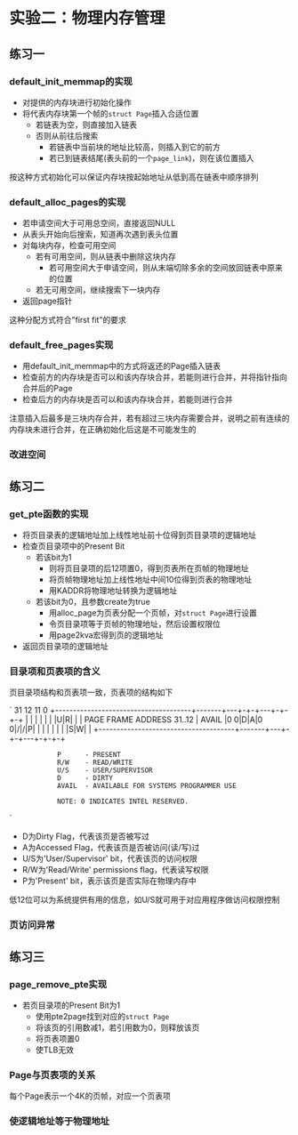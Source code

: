 # 实验二：物理内存管理

## 练习一

### default_init_memmap的实现

* 对提供的内存块进行初始化操作
* 将代表内存块第一个帧的`struct Page`插入合适位置
    * 若链表为空，则直接加入链表
    * 否则从前往后搜索
        * 若链表中当前块的地址比较高，则插入到它的前方
        * 若已到链表结尾(表头前的一个`page_link`)，则在该位置插入

按这种方式初始化可以保证内存块按起始地址从低到高在链表中顺序排列

### default_alloc_pages的实现

* 若申请空间大于可用总空间，直接返回NULL
* 从表头开始向后搜索，知道再次遇到表头位置
* 对每块内存，检查可用空间
    * 若有可用空间，则从链表中删除这块内存
        * 若可用空间大于申请空间，则从末端切除多余的空间放回链表中原来的位置
    * 若无可用空间，继续搜索下一块内存
* 返回page指针

这种分配方式符合"first fit"的要求

### default_free_pages实现

* 用default_init_memmap中的方式将返还的Page插入链表
* 检查前方的内存块是否可以和该内存块合并，若能则进行合并，并将指针指向合并后的Page
* 检查后方的内存块是否可以和该内存块合并，若能则进行合并

注意插入后最多是三块内存合并，若有超过三块内存需要合并，说明之前有连续的内存块未进行合并，在正确初始化后这是不可能发生的

### 改进空间

## 练习二

### get_pte函数的实现

* 将页目录表的逻辑地址加上线性地址前十位得到页目录项的逻辑地址
* 检查页目录项中的Present Bit
    * 若该bit为1
        * 则将页目录项的后12项置0，得到页表所在页帧的物理地址
        * 将页帧物理地址加上线性地址中间10位得到页表的物理地址
        * 用KADDR将物理地址转换为逻辑地址
    * 若该bit为0，且参数create为true
        * 用alloc_page为页表分配一个页帧，对`struct Page`进行设置
        * 令页目录项等于页帧的物理地址，然后设置权限位
        * 用page2kva宏得到页的逻辑地址
* 返回页目录项的逻辑地址

### 目录项和页表项的含义

页目录项结构和页表项一致，页表项的结构如下

`
       31                                  12 11                      0
      +--------------------------------------+-------+---+-+-+---+-+-+-+
      |                                      |       |   | | |   |U|R| |
      |      PAGE FRAME ADDRESS 31..12       | AVAIL |0 0|D|A|0 0|/|/|P|
      |                                      |       |   | | |   |S|W| |
      +--------------------------------------+-------+---+-+-+---+-+-+-+

                P      - PRESENT
                R/W    - READ/WRITE
                U/S    - USER/SUPERVISOR
                D      - DIRTY
                AVAIL  - AVAILABLE FOR SYSTEMS PROGRAMMER USE

                NOTE: 0 INDICATES INTEL RESERVED.
`

* D为Dirty Flag，代表该页是否被写过
* A为Accessed Flag，代表该页是否被访问(读/写)过
* U/S为'User/Supervisor' bit，代表该页的访问权限
* R/W为'Read/Write' permissions flag，代表读写权限
* P为'Present' bit，表示该页是否实际在物理内存中

低12位可以为系统提供有用的信息，如U/S就可用于对应用程序做访问权限控制

### 页访问异常

## 练习三

### page_remove_pte实现

* 若页目录项的Present Bit为1
    * 使用pte2page找到对应的`struct Page`
    * 将该页的引用数减1，若引用数为0，则释放该页
    * 将页表项置0
    * 使TLB无效

### Page与页表项的关系

每个Page表示一个4K的页帧，对应一个页表项

### 使逻辑地址等于物理地址

